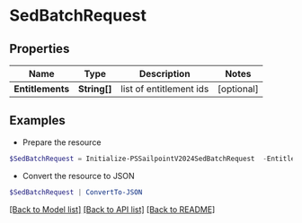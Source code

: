 # SedBatchRequest
## Properties

Name | Type | Description | Notes
------------ | ------------- | ------------- | -------------
**Entitlements** | **String[]** | list of entitlement ids | [optional] 

## Examples

- Prepare the resource
```powershell
$SedBatchRequest = Initialize-PSSailpointV2024SedBatchRequest  -Entitlements null
```

- Convert the resource to JSON
```powershell
$SedBatchRequest | ConvertTo-JSON
```

[[Back to Model list]](../README.md#documentation-for-models) [[Back to API list]](../README.md#documentation-for-api-endpoints) [[Back to README]](../README.md)

